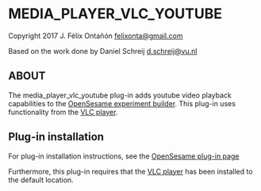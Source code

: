 MEDIA_PLAYER_VLC_YOUTUBE
========================

Copyright 2017 J. Félix Ontañón <felixonta@gmail.com>

Based on the work done by Daniel Schreij <d.schreij@vu.nl>

ABOUT
-----

The media_player_vlc_youtube plug-in adds youtube video playback capabilities to the [OpenSesame experiment builder][opensesame]. This plug-in uses functionality from the [VLC player][vlc].

Plug-in installation
--------------------

For plug-in installation instructions, see the [OpenSesame plug-in page][plug-ins]

Furthermore, this plug-in requires that the [VLC player][vlc] has been installed to the default location.

[opensesame]: http://osdoc.cogsci.nl
[vlc]: http://www.videolan.org/
[plug-ins]: http://osdoc.cogsci.nl/3.1/manual/environment/
